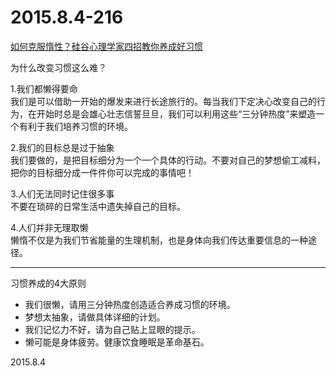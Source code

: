 2015.8.4-216
=============
[如何克服惰性？硅谷心理学家四招教你养成好习惯](http://mp.weixin.qq.com/s?__biz=MzA4NzgxMzQzMA==&mid=220841671&idx=1&sn=161afb5b61c16b4ac3d514da748f58dc&scene=5#rd)

为什么改变习惯这么难？

1.我们都懒得要命  
我们是可以借助一开始的爆发来进行长途旅行的。每当我们下定决心改变自己的行为，在开始时总是会雄心壮志信誓旦旦，我们可以利用这些“三分钟热度”来塑造一个有利于我们培养习惯的环境。

2.我们的目标总是过于抽象  
我们要做的，是把目标细分为一个一个具体的行动。不要对自己的梦想偷工减料，把你的目标细分成一件件你可以完成的事情吧！

3.人们无法同时记住很多事  
不要在琐碎的日常生活中遗失掉自己的目标。

4.人们并非无理取懒  
懒惰不仅是为我们节省能量的生理机制，也是身体向我们传达重要信息的一种途径。

----

习惯养成的4大原则

- 我们很懒，请用三分钟热度创造适合养成习惯的环境。
- 梦想太抽象，请做具体详细的计划。
- 我们记忆力不好，请为自己贴上显眼的提示。
- 懒可能是身体疲劳。健康饮食睡眠是革命基石。

2015.8.4